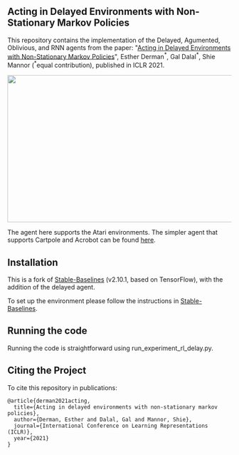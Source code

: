 ## Acting in Delayed Environments with Non-Stationary Markov Policies
This repository contains the implementation of the Delayed, Agumented, Oblivious, and RNN agents from the paper:
"[Acting in Delayed Environments with Non-Stationary Markov Policies](https://arxiv.org/pdf/2101.11992)", Esther Derman<sup>\*</sup>, Gal Dalal<sup>\*</sup>, Shie Mannor (<sup>*</sup>equal contribution), published in ICLR 2021. 

<img src="https://github.com/galdl/rl_delay_basic/blob/master/delayed_q_diagram.png" width="600" height="330">

The agent here supports the Atari environments. The simpler agent that supports Cartpole and Acrobot can be found [here](https://github.com/galdl/rl_delay_basic).

## Installation
This is a fork of [Stable-Baselines](https://github.com/hill-a/stable-baselines/releases/tag/v2.10.1) (v2.10.1, based on TensorFlow), with the addition of the delayed agent. 

To set up the environment please follow the instructions in [Stable-Baselines](https://github.com/hill-a/stable-baselines/releases/tag/v2.10.1).

## Running the code
Running the code is straightforward using run_experiment_rl_delay.py.

## Citing the Project

To cite this repository in publications:

```
@article{derman2021acting,
  title={Acting in delayed environments with non-stationary markov policies},
  author={Derman, Esther and Dalal, Gal and Mannor, Shie},
  journal={International Conference on Learning Representations (ICLR)},
  year={2021}
}
```
